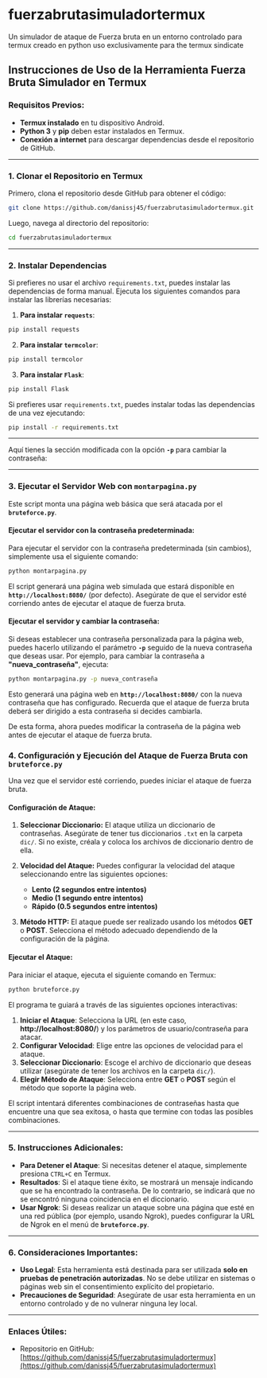 # fuerzabrutasimuladortermux
Un simulador de ataque de Fuerza bruta en un entorno controlado para termux creado en python uso exclusivamente para the termux sindicate


## **Instrucciones de Uso de la Herramienta Fuerza Bruta Simulador en Termux**

### Requisitos Previos:
- **Termux instalado** en tu dispositivo Android.
- **Python 3** y **pip** deben estar instalados en Termux.
- **Conexión a internet** para descargar dependencias desde el repositorio de GitHub.

---

### **1. Clonar el Repositorio en Termux**

Primero, clona el repositorio desde GitHub para obtener el código:

```bash
git clone https://github.com/danissj45/fuerzabrutasimuladortermux.git
```

Luego, navega al directorio del repositorio:

```bash
cd fuerzabrutasimuladortermux
```

---

### **2. Instalar Dependencias**

Si prefieres no usar el archivo `requirements.txt`, puedes instalar las dependencias de forma manual. Ejecuta los siguientes comandos para instalar las librerías necesarias:

1. **Para instalar `requests`**:

```bash
pip install requests
```

2. **Para instalar `termcolor`**:

```bash
pip install termcolor
```

3. **Para instalar `Flask`**:

```bash
pip install Flask
```

Si prefieres usar `requirements.txt`, puedes instalar todas las dependencias de una vez ejecutando:

```bash
pip install -r requirements.txt
```

---

Aquí tienes la sección modificada con la opción **`-p`** para cambiar la contraseña:

---

### **3. Ejecutar el Servidor Web con `montarpagina.py`**

Este script monta una página web básica que será atacada por el **`bruteforce.py`**.

#### **Ejecutar el servidor con la contraseña predeterminada:**

Para ejecutar el servidor con la contraseña predeterminada (sin cambios), simplemente usa el siguiente comando:

```bash
python montarpagina.py
```

El script generará una página web simulada que estará disponible en **`http://localhost:8080/`** (por defecto). Asegúrate de que el servidor esté corriendo antes de ejecutar el ataque de fuerza bruta.

#### **Ejecutar el servidor y cambiar la contraseña:**

Si deseas establecer una contraseña personalizada para la página web, puedes hacerlo utilizando el parámetro **`-p`** seguido de la nueva contraseña que deseas usar. Por ejemplo, para cambiar la contraseña a **"nueva_contraseña"**, ejecuta:

```bash
python montarpagina.py -p nueva_contraseña
```

Esto generará una página web en **`http://localhost:8080/`** con la nueva contraseña que has configurado. Recuerda que el ataque de fuerza bruta deberá ser dirigido a esta contraseña si decides cambiarla.

De esta forma, ahora puedes modificar la contraseña de la página web antes de ejecutar el ataque de fuerza bruta.

### **4. Configuración y Ejecución del Ataque de Fuerza Bruta con `bruteforce.py`**

Una vez que el servidor esté corriendo, puedes iniciar el ataque de fuerza bruta.

#### **Configuración de Ataque:**

1. **Seleccionar Diccionario:**
   El ataque utiliza un diccionario de contraseñas. Asegúrate de tener tus diccionarios `.txt` en la carpeta `dic/`. Si no existe, créala y coloca los archivos de diccionario dentro de ella.

2. **Velocidad del Ataque:**
   Puedes configurar la velocidad del ataque seleccionando entre las siguientes opciones:
   - **Lento (2 segundos entre intentos)**
   - **Medio (1 segundo entre intentos)**
   - **Rápido (0.5 segundos entre intentos)**

3. **Método HTTP:**
   El ataque puede ser realizado usando los métodos **GET** o **POST**. Selecciona el método adecuado dependiendo de la configuración de la página.

#### **Ejecutar el Ataque:**

Para iniciar el ataque, ejecuta el siguiente comando en Termux:

```bash
python bruteforce.py
```

El programa te guiará a través de las siguientes opciones interactivas:

1. **Iniciar el Ataque**: Selecciona la URL (en este caso, **http://localhost:8080/**) y los parámetros de usuario/contraseña para atacar.
2. **Configurar Velocidad**: Elige entre las opciones de velocidad para el ataque.
3. **Seleccionar Diccionario**: Escoge el archivo de diccionario que deseas utilizar (asegúrate de tener los archivos en la carpeta `dic/`).
4. **Elegir Método de Ataque**: Selecciona entre **GET** o **POST** según el método que soporte la página web.

El script intentará diferentes combinaciones de contraseñas hasta que encuentre una que sea exitosa, o hasta que termine con todas las posibles combinaciones.

---

### **5. Instrucciones Adicionales:**

- **Para Detener el Ataque**: Si necesitas detener el ataque, simplemente presiona `CTRL+C` en Termux.
- **Resultados**: Si el ataque tiene éxito, se mostrará un mensaje indicando que se ha encontrado la contraseña. De lo contrario, se indicará que no se encontró ninguna coincidencia en el diccionario.
- **Usar Ngrok**: Si deseas realizar un ataque sobre una página que esté en una red pública (por ejemplo, usando Ngrok), puedes configurar la URL de Ngrok en el menú de **`bruteforce.py`**.

---

### **6. Consideraciones Importantes:**

- **Uso Legal**: Esta herramienta está destinada para ser utilizada **solo en pruebas de penetración autorizadas**. No se debe utilizar en sistemas o páginas web sin el consentimiento explícito del propietario.
- **Precauciones de Seguridad**: Asegúrate de usar esta herramienta en un entorno controlado y de no vulnerar ninguna ley local.

---

### **Enlaces Útiles:**

- Repositorio en GitHub: [https://github.com/danissj45/fuerzabrutasimuladortermux](https://github.com/danissj45/fuerzabrutasimuladortermux)
